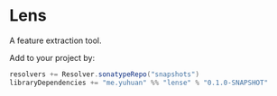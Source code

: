 # Lens

A feature extraction tool.

Add to your project by:

```scala
resolvers += Resolver.sonatypeRepo("snapshots")
libraryDependencies += "me.yuhuan" %% "lense" % "0.1.0-SNAPSHOT"
```
